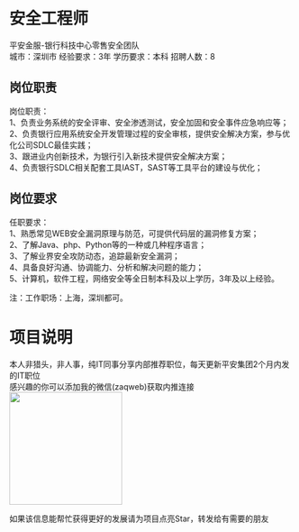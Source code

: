 # 安全工程师
平安金服-银行科技中心零售安全团队  
城市：深圳市 经验要求：3年 学历要求：本科  招聘人数：8

## 岗位职责
岗位职责：   
1、负责业务系统的安全评审、安全渗透测试，安全加固和安全事件应急响应等；   
2、负责银行应用系统安全开发管理过程的安全审核，提供安全解决方案，参与优化公司SDLC最佳实践；   
3、跟进业内创新技术，为银行引入新技术提供安全解决方案；   
4、负责银行SDLC相关配套工具IAST，SAST等工具平台的建设与优化；

## 岗位要求
任职要求：   
1、熟悉常见WEB安全漏洞原理与防范，可提供代码层的漏洞修复方案；   
2、了解Java、php、Python等的一种或几种程序语言；   
3、了解业界安全攻防动态，追踪最新安全漏洞；   
4、具备良好沟通、协调能力、分析和解决问题的能力；   
5、计算机，软件工程，网络安全等全日制本科及以上学历，3年及以上经验。   
   
注：工作职场：上海，深圳都可。

# 项目说明

本人非猎头，非人事，纯IT同事分享内部推荐职位，每天更新平安集团2个月内发的IT职位  
感兴趣的你可以添加我的微信(zaqweb)获取内推连接  
<img src="https://github.com/zaqweb/PA-IT-JOBS/blob/master/WechatICode.jpeg"  height="200" width="200">

如果该信息能帮忙获得更好的发展请为项目点亮Star，转发给有需要的朋友




